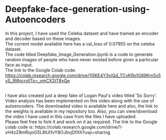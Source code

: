 # Deepfake-face-generation-using-Autoencoders

In this project, I have used the Celeba dataset and have trained an encoder and decoder based on these images.<br>
The current model available here has a val_loss of 0.07955 on the celeba dataset.<br>
The code titled Deepfake_Image_Generation.ipynb is a code to generate random images of people who have never existed before given a particular face as input.<br>
The link to the Google Colab code:<br>
https://colab.research.google.com/drive/1j5KE4Y3vjQd_TCvKRo1G69Km5x5yS_Rl#scrollTo=_ymCX2tT8yQe
<br>
<br>
<p>
  I have also created just a deep fake of Logan Paul's video titled 'So Sorry'. Video analysis has been implemented on this video along with the use of autoencoders.
  The downloaded video is available here and also, the link to the weights is available in my repository too. Also, you can view/download the video I have used in this case from the files I have uploaded.<br>
  Please feel free to fork it and work on it as required. 
  The link to the Google colab code is: https://colab.research.google.com/drive/1-xH4zZ8mRxjoG5L8IUI1vY8OJbvjDfXh?usp=sharing
</p>
  
